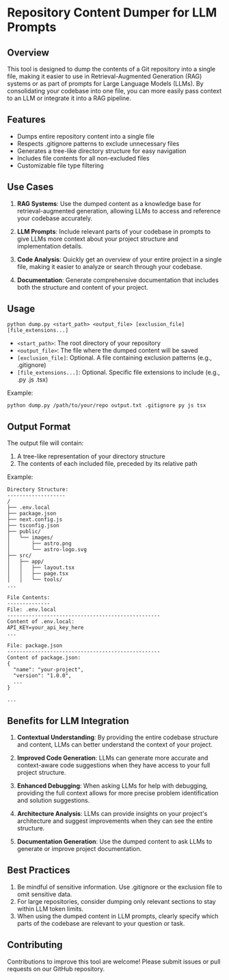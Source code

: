 # Repository Content Dumper for LLM Prompts

## Overview

This tool is designed to dump the contents of a Git repository into a single file, making it easier to use in Retrieval-Augmented Generation (RAG) systems or as part of prompts for Large Language Models (LLMs). By consolidating your codebase into one file, you can more easily pass context to an LLM or integrate it into a RAG pipeline.

## Features

- Dumps entire repository content into a single file
- Respects .gitignore patterns to exclude unnecessary files
- Generates a tree-like directory structure for easy navigation
- Includes file contents for all non-excluded files
- Customizable file type filtering

## Use Cases

1. **RAG Systems**: Use the dumped content as a knowledge base for retrieval-augmented generation, allowing LLMs to access and reference your codebase accurately.

2. **LLM Prompts**: Include relevant parts of your codebase in prompts to give LLMs more context about your project structure and implementation details.

3. **Code Analysis**: Quickly get an overview of your entire project in a single file, making it easier to analyze or search through your codebase.

4. **Documentation**: Generate comprehensive documentation that includes both the structure and content of your project.

## Usage

```
python dump.py <start_path> <output_file> [exclusion_file] [file_extensions...]
```

- `<start_path>`: The root directory of your repository
- `<output_file>`: The file where the dumped content will be saved
- `[exclusion_file]`: Optional. A file containing exclusion patterns (e.g., .gitignore)
- `[file_extensions...]`: Optional. Specific file extensions to include (e.g., .py .js .tsx)

Example:
```
python dump.py /path/to/your/repo output.txt .gitignore py js tsx
```

## Output Format

The output file will contain:

1. A tree-like representation of your directory structure
2. The contents of each included file, preceded by its relative path

Example:
```
Directory Structure:
-------------------
/ 
├── .env.local
├── package.json
├── next.config.js
├── tsconfig.json
├── public/
│   └── images/
│       ├── astro.png
│       └── astro-logo.svg
├── src/
│   ├── app/
│   │   ├── layout.tsx
│   │   ├── page.tsx
│   │   └── tools/
...

File Contents:
--------------
File: .env.local
--------------------------------------------------
Content of .env.local:
API_KEY=your_api_key_here
...

File: package.json
--------------------------------------------------
Content of package.json:
{
  "name": "your-project",
  "version": "1.0.0",
  ...
}

...
```

## Benefits for LLM Integration

1. **Contextual Understanding**: By providing the entire codebase structure and content, LLMs can better understand the context of your project.

2. **Improved Code Generation**: LLMs can generate more accurate and context-aware code suggestions when they have access to your full project structure.

3. **Enhanced Debugging**: When asking LLMs for help with debugging, providing the full context allows for more precise problem identification and solution suggestions.

4. **Architecture Analysis**: LLMs can provide insights on your project's architecture and suggest improvements when they can see the entire structure.

5. **Documentation Generation**: Use the dumped content to ask LLMs to generate or improve project documentation.

## Best Practices

1. Be mindful of sensitive information. Use .gitignore or the exclusion file to omit sensitive data.
2. For large repositories, consider dumping only relevant sections to stay within LLM token limits.
3. When using the dumped content in LLM prompts, clearly specify which parts of the codebase are relevant to your question or task.

## Contributing

Contributions to improve this tool are welcome! Please submit issues or pull requests on our GitHub repository.